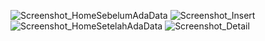 ![Screenshot_HomeSebelumAdaData](https://github.com/user-attachments/assets/c81ab26b-54c0-4296-ac8c-e6c70b5450b9)
![Screenshot_Insert](https://github.com/user-attachments/assets/40f21fdf-cc31-4cbd-8fd4-b497697a5822)
![Screenshot_HomeSetelahAdaData](https://github.com/user-attachments/assets/8d1a9a1f-fb04-4943-b254-c39df1987dea)
![Screenshot_Detail](https://github.com/user-attachments/assets/80e5daa7-41ce-4e9a-8224-668848906a62)
